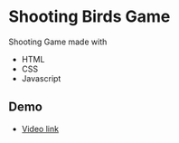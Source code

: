 
# Shooting Birds Game

Shooting Game made with
- HTML
- CSS
- Javascript


## Demo

- [Video link](https://drive.google.com/file/d/1QQxmfrqAmvm8QwWqojz0Sh78xIIu_8jw/view?usp=sharing)
